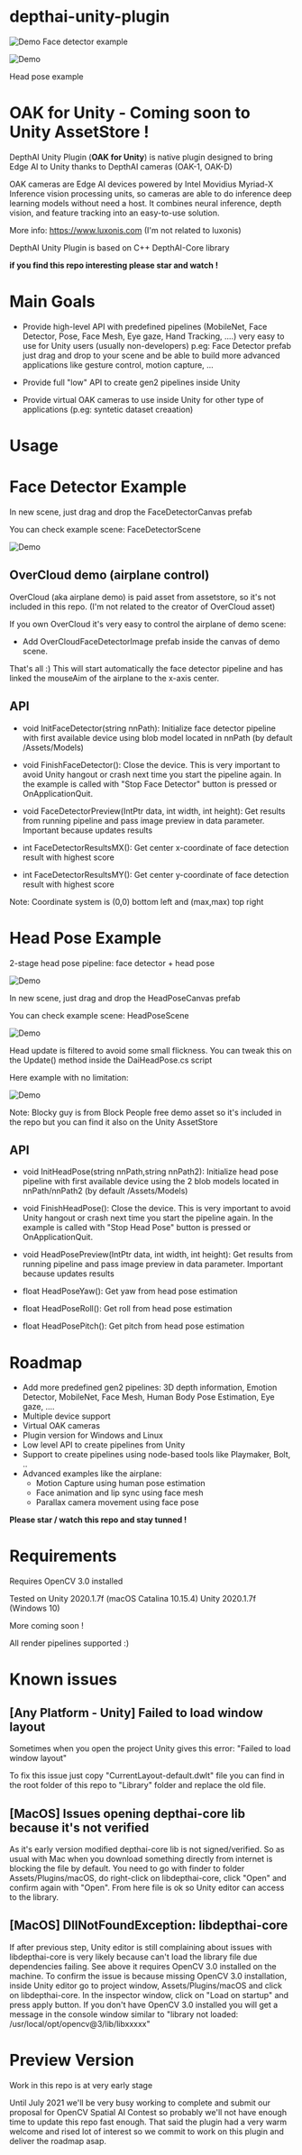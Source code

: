 # depthai-unity-plugin

![Demo](img/depthai-unity-plugin-face-detector.gif)
Face detector example

![Demo](img/head-pose-rt.gif)

Head pose example

# OAK for Unity - Coming soon to Unity AssetStore !
DepthAI Unity Plugin (**OAK for Unity**) is native plugin designed to bring Edge AI to Unity thanks to DepthAI cameras (OAK-1, OAK-D)

OAK cameras are Edge AI devices powered by Intel Movidius Myriad-X Inference vision processing units, so cameras are able to do inference deep learning models without need a host.
It combines neural inference, depth vision, and feature tracking into an easy-to-use solution.

More info: https://www.luxonis.com
(I'm not related to luxonis)

DepthAI Unity Plugin is based on C++ DepthAI-Core library

**if you find this repo interesting please star and watch !**

# Main Goals

- Provide high-level API with predefined pipelines (MobileNet, Face Detector, Pose, Face Mesh, Eye gaze, Hand Tracking, ....) very easy to use for Unity users (usually non-developers) p.eg: Face Detector prefab just drag and drop to your scene and be able to build more advanced applications like gesture control, motion capture, ...

- Provide full "low" API to create gen2 pipelines inside Unity

- Provide virtual OAK cameras to use inside Unity for other type of applications (p.eg: syntetic dataset creaation)

# Usage

# Face Detector Example

In new scene, just drag and drop the FaceDetectorCanvas prefab

You can check example scene: FaceDetectorScene

![Demo](img/depthai-unity-face-detector.gif)

## OverCloud demo (airplane control)

OverCloud (aka airplane demo) is paid asset from assetstore, so it's not included in this repo.
(I'm not related to the creator of OverCloud asset)

If you own OverCloud it's very easy to control the airplane of demo scene:

- Add OverCloudFaceDetectorImage prefab inside the canvas of demo scene.

That's all :) This will start automatically the face detector pipeline and has linked the mouseAim of the airplane to the x-axis center.

## API

- void InitFaceDetector(string nnPath): Initialize face detector pipeline with first available device using blob model located in nnPath (by default /Assets/Models)

- void FinishFaceDetector(): Close the device. This is very important to avoid Unity hangout or crash next time you start the pipeline again. In the example is called with "Stop Face Detector" button is pressed or OnApplicationQuit.

- void FaceDetectorPreview(IntPtr data, int width, int height): Get results from running pipeline and pass image preview in data parameter. Important because updates results

- int FaceDetectorResultsMX(): Get center x-coordinate of face detection result with highest score

- int FaceDetectorResultsMY(): Get center y-coordinate of face detection result with highest score

Note: Coordinate system is (0,0) bottom left and (max,max) top right

# Head Pose Example

2-stage head pose pipeline: face detector + head pose

![Demo](img/head-pose-pipeline.gif)

In new scene, just drag and drop the HeadPoseCanvas prefab

You can check example scene: HeadPoseScene

![Demo](img/unity-plugin-head-pose.gif)

Head update is filtered to avoid some small flickness. You can tweak this on the Update() method inside the DaiHeadPose.cs script

Here example with no limitation:

![Demo](img/head-pose-rt.gif)

Note: Blocky guy is from Block People free demo asset so it's included in the repo but you can find it also on the Unity AssetStore

## API

- void InitHeadPose(string nnPath,string nnPath2): Initialize head pose pipeline with first available device using the 2 blob models located in nnPath/nnPath2 (by default /Assets/Models)

- void FinishHeadPose(): Close the device. This is very important to avoid Unity hangout or crash next time you start the pipeline again. In the example is called with "Stop Head Pose" button is pressed or OnApplicationQuit.

- void HeadPosePreview(IntPtr data, int width, int height): Get results from running pipeline and pass image preview in data parameter. Important because updates results

- float HeadPoseYaw(): Get yaw from head pose estimation

- float HeadPoseRoll(): Get roll from head pose estimation

- float HeadPosePitch(): Get pitch from head pose estimation

# Roadmap

- Add more predefined gen2 pipelines: 3D depth information, Emotion Detector, MobileNet, Face Mesh, Human Body Pose Estimation, Eye gaze, ....
- Multiple device support
- Virtual OAK cameras
- Plugin version for Windows and Linux
- Low level API to create pipelines from Unity
- Support to create pipelines using node-based tools like Playmaker, Bolt, ..
- Advanced examples like the airplane:
  - Motion Capture using human pose estimation
  - Face animation and lip sync using face mesh
  - Parallax camera movement using face pose

**Please star / watch this repo and stay tunned !**

# Requirements

Requires OpenCV 3.0 installed

Tested on
Unity 2020.1.7f (macOS Catalina 10.15.4)
Unity 2020.1.7f (Windows 10)

More coming soon !

All render pipelines supported :)

# Known issues

## [Any Platform - Unity] Failed to load window layout
Sometimes when you open the project Unity gives this error:
"Failed to load window layout"

To fix this issue just copy "CurrentLayout-default.dwlt" file you can find in the root folder of this repo to "Library" folder and replace the old file.

## [MacOS] Issues opening depthai-core lib because it's not verified
As it's early version modified depthai-core lib is not signed/verified. So as usual with Mac when you download something directly from internet is blocking the file by default. You need to go with finder to folder Assets/Plugins/macOS, do right-click on libdepthai-core, click "Open" and confirm again with "Open". From here file is ok so Unity editor can access to the library.

## [MacOS] DllNotFoundException: libdepthai-core
If after previous step, Unity editor is still complaining about issues with libdepthai-core is very likely because can't load the library file due dependencies failing. See above it requires OpenCV 3.0 installed on the machine. To confirm the issue is because missing OpenCV 3.0 installation, inside Unity editor go to project window, Assets/Plugins/macOS and click on libdepthai-core. In the inspector window, click on "Load on startup" and press apply button. If you don't have OpenCV 3.0 installed you will get a message in the console window similar to "library not loaded: /usr/local/opt/opencv@3/lib/libxxxxx"


# Preview Version

Work in this repo is at very early stage

Until July 2021 we'll be very busy working to complete and submit our proposal for OpenCV Spatial AI Contest so probably we'll not have enough time to update this repo fast enough. That said the plugin had a very warm welcome and rised lot of interest so we commit to work on this plugin and deliver the roadmap asap.
